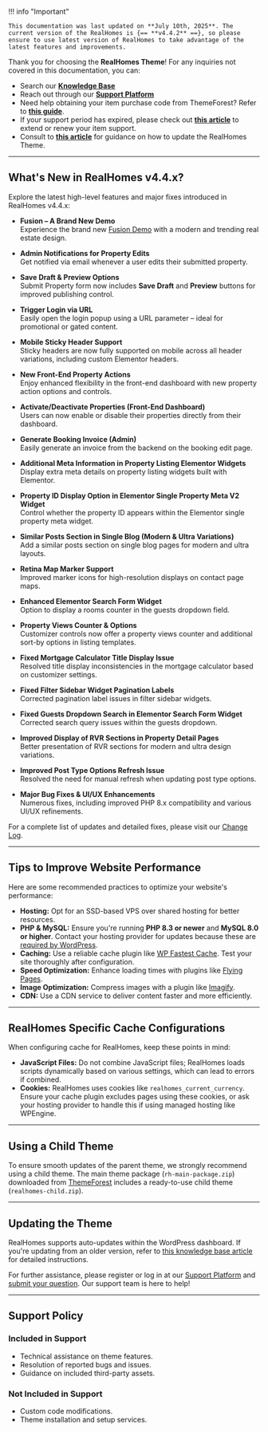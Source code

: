 !!! info "Important"

    This documentation was last updated on **July 10th, 2025**. The current version of the RealHomes is {== **v4.4.2** ==}, so please ensure to use latest version of RealHomes to take advantage of the latest features and improvements.

Thank you for choosing the **RealHomes Theme**! For any inquiries not covered in this documentation, you can:

- Search our [**Knowledge Base**](https://support.inspirythemes.com/)
- Reach out through our [**Support Platform**](https://support.inspirythemes.com/login-register/)
- Need help obtaining your item purchase code from ThemeForest? Refer to [**this guide**](https://support.inspirythemes.com/knowledgebase/how-to-get-themeforest-item-purchase-code/).
- If your support period has expired, please check out [**this article**](https://support.inspirythemes.com/knowledgebase/extend-renew-support/) to extend or renew your item support.
- Consult to [**this article**](https://support.inspirythemes.com/knowledgebase/how-to-update-realhomes-theme-to-the-latest-version/) for guidance on how to update the RealHomes Theme.

---

## What's New in RealHomes v4.4.x?

Explore the latest high-level features and major fixes introduced in RealHomes v4.4.x:

- **Fusion – A Brand New Demo**  
  Experience the brand new [Fusion Demo](https://ultra.realhomes.io/fusion) with a modern and trending real estate design.

- **Admin Notifications for Property Edits**  
  Get notified via email whenever a user edits their submitted property.

- **Save Draft & Preview Options**  
  Submit Property form now includes **Save Draft** and **Preview** buttons for improved publishing control.

- **Trigger Login via URL**  
  Easily open the login popup using a URL parameter – ideal for promotional or gated content.

- **Mobile Sticky Header Support**  
  Sticky headers are now fully supported on mobile across all header variations, including custom Elementor headers.

- **New Front-End Property Actions**  
  Enjoy enhanced flexibility in the front-end dashboard with new property action options and controls.

- **Activate/Deactivate Properties (Front-End Dashboard)**  
  Users can now enable or disable their properties directly from their dashboard.

- **Generate Booking Invoice (Admin)**  
  Easily generate an invoice from the backend on the booking edit page.

- **Additional Meta Information in Property Listing Elementor Widgets**  
  Display extra meta details on property listing widgets built with Elementor.

- **Property ID Display Option in Elementor Single Property Meta V2 Widget**  
  Control whether the property ID appears within the Elementor single property meta widget.

- **Similar Posts Section in Single Blog (Modern & Ultra Variations)**  
  Add a similar posts section on single blog pages for modern and ultra layouts.

- **Retina Map Marker Support**  
  Improved marker icons for high-resolution displays on contact page maps.

- **Enhanced Elementor Search Form Widget**  
  Option to display a rooms counter in the guests dropdown field.

- **Property Views Counter & Options**  
  Customizer controls now offer a property views counter and additional sort-by options in listing templates.

- **Fixed Mortgage Calculator Title Display Issue**  
  Resolved title display inconsistencies in the mortgage calculator based on customizer settings.

- **Fixed Filter Sidebar Widget Pagination Labels**  
  Corrected pagination label issues in filter sidebar widgets.

- **Fixed Guests Dropdown Search in Elementor Search Form Widget**  
  Corrected search query issues within the guests dropdown.

- **Improved Display of RVR Sections in Property Detail Pages**  
  Better presentation of RVR sections for modern and ultra design variations.

- **Improved Post Type Options Refresh Issue**  
  Resolved the need for manual refresh when updating post type options.

- **Major Bug Fixes & UI/UX Enhancements**  
  Numerous fixes, including improved PHP 8.x compatibility and various UI/UX refinements.

For a complete list of updates and detailed fixes, please visit our [Change Log](https://realhomes.io/changelog/).

---

## Tips to Improve Website Performance

Here are some recommended practices to optimize your website's performance:

- **Hosting:** Opt for an SSD-based VPS over shared hosting for better resources.
- **PHP & MySQL:** Ensure you're running **PHP 8.3 or newer** and **MySQL 8.0 or higher**. Contact your hosting provider for updates because these are [required by WordPress](https://wordpress.org/about/requirements/).
- **Caching:** Use a reliable cache plugin like [WP Fastest Cache](https://wordpress.org/plugins/wp-fastest-cache/). Test your site thoroughly after configuration.
- **Speed Optimization:** Enhance loading times with plugins like [Flying Pages](https://wordpress.org/plugins/flying-pages/).
- **Image Optimization:** Compress images with a plugin like [Imagify](https://wordpress.org/plugins/imagify/).
- **CDN:** Use a CDN service to deliver content faster and more efficiently.

---

## RealHomes Specific Cache Configurations

When configuring cache for RealHomes, keep these points in mind:

- **JavaScript Files:** Do not combine JavaScript files; RealHomes loads scripts dynamically based on various settings, which can lead to errors if combined.
- **Cookies:** RealHomes uses cookies like `realhomes_current_currency`. Ensure your cache plugin excludes pages using these cookies, or ask your hosting provider to handle this if using managed hosting like WPEngine.

---

## Using a Child Theme

To ensure smooth updates of the parent theme, we strongly recommend using a child theme. The main theme package (`rh-main-package.zip`) downloaded from [ThemeForest](https://themeforest.net/downloads) includes a ready-to-use child theme (`realhomes-child.zip`).

---

## Updating the Theme

RealHomes supports auto-updates within the WordPress dashboard. If you're updating from an older version, refer to [this knowledge base article](https://support.inspirythemes.com/knowledgebase/how-to-update-realhomes-theme-to-the-latest-version/) for detailed instructions.

For further assistance, please register or log in at our [Support Platform](https://support.inspirythemes.com/login-register/) and [submit your question](https://support.inspirythemes.com/ask-question/). Our support team is here to help!

---

## Support Policy

### **Included in Support**

- Technical assistance on theme features.
- Resolution of reported bugs and issues.
- Guidance on included third-party assets.

### **Not Included in Support**

- Custom code modifications.
- Theme installation and setup services.
